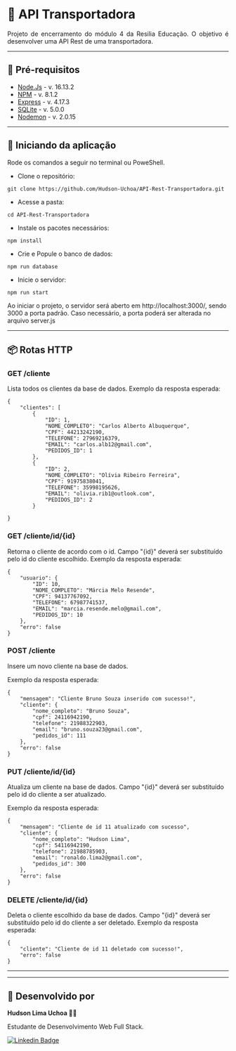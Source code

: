 # 🚚 API Transportadora

 <p align="justify">Projeto de encerramento do módulo 4 da Resilia Educação. O objetivo é desenvolver uma API Rest de uma transportadora.

---

## 📘 Pré-requisitos

- <a href="https://nodejs.org/en/">Node.Js</a> - v. 16.13.2
- <a href="https://www.npmjs.com/">NPM</a> - v. 8.1.2
- <a href="https://expressjs.com/pt-br/">Express</a> - v. 4.17.3
- <a href="https://www.npmjs.com/package/sqlite3">SQLite</a> - v. 5.0.0
- <a href="https://nodemon.io/">Nodemon</a> - v. 2.0.15

---

## 📖 Iniciando da aplicação

 <p>Rode os comandos a seguir no terminal ou PoweShell.</p>
 
 - Clone o repositório:
```
git clone https://github.com/Hudson-Uchoa/API-Rest-Transportadora.git
```
- Acesse a pasta:
```
cd API-Rest-Transportadora
```
- Instale os pacotes necessários:
```
npm install
```
- Crie e Popule o banco de dados:
```
npm run database
```
- Inicie o servidor:
```
npm run start
```
<p>Ao iniciar o projeto, o servidor será aberto em http://localhost:3000/, sendo 3000 a porta padrão. Caso necessário, a porta poderá ser alterada no arquivo server.js</p>

---

## 📦 Rotas HTTP

### <b> GET /cliente </b>

Lista todos os clientes da base de dados.
Exemplo da resposta esperada:

```
{
    "clientes": [
        {
            "ID": 1,
            "NOME_COMPLETO": "Carlos Alberto Albuquerque",
            "CPF": 44213242190,
            "TELEFONE": 27969216379,
            "EMAIL": "carlos.alb12@gmail.com",
            "PEDIDOS_ID": 1
        },
        {
            "ID": 2,
            "NOME_COMPLETO": "Olívia Ribeiro Ferreira",
            "CPF": 91975838041,
            "TELEFONE": 35998195626,
            "EMAIL": "olivia.rib1@outlook.com",
            "PEDIDOS_ID": 2
        }

}

```

### <b> GET /cliente/id/{id} </b>

Retorna o cliente de acordo com o id. Campo "{id}" deverá ser substituído pelo id do cliente escolhido.
Exemplo da resposta esperada:

```
{
    "usuario": {
        "ID": 10,
        "NOME_COMPLETO": "Márcia Melo Resende",
        "CPF": 94137767092,
        "TELEFONE": 67987741537,
        "EMAIL": "marcia.resende.melo@gmail.com",
        "PEDIDOS_ID": 10
    },
    "erro": false
}
```

### <b> POST /cliente </b>

Insere um novo cliente na base de dados.

Exemplo da resposta esperada:

```
{
    "mensagem": "Cliente Bruno Souza inserido com sucesso!",
    "cliente": {
        "nome_completo": "Bruno Souza",
        "cpf": 24116942190,
        "telefone": 21988322903,
        "email": "bruno.souza23@gmail.com",
        "pedidos_id": 111
    },
    "erro": false
}
```

### <b> PUT /cliente/id/{id} </b>

Atualiza um cliente na base de dados. Campo "{id}" deverá ser substituído pelo id do cliente a ser atualizado.

Exemplo da resposta esperada:

```
{
    "mensagem": "Cliente de id 11 atualizado com sucesso",
    "cliente": {
        "nome_completo": "Hudson Lima",
        "cpf": 54116942190,
        "telefone": 21988785903,
        "email": "ronaldo.lima2@gmail.com",
        "pedidos_id": 300
    },
    "erro": false
}
```

### <b> DELETE /cliente/id/{id} </b>

Deleta o cliente escolhido da base de dados. Campo "{id}" deverá ser substituído pelo id do cliente a ser deletado.
Exemplo da resposta esperada:

```
{
    "cliente": "Cliente de id 11 deletado com sucesso!",
    "erro": false
}
```

---

---

## 🚛 Desenvolvido por

<b>Hudson Lima Uchoa 👨‍💻</b>

<p>Estudante de Desenvolvimento Web Full Stack.</p>

[![Linkedin Badge](https://img.shields.io/badge/-Linkedin-blue?style=flat-square&logo=Linkedin&logoColor=white&link=https://www.linkedin.com/in/anderson-da-cunha-vidal-2560a520a/)](https://www.linkedin.com/in/hudson-lima-uchoa/)
